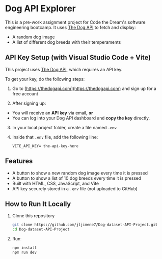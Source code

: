 # Dog API Explorer

This is a pre-work assignment project for Code the Dream's software engineering bootcamp. It uses [The Dog API](https://thedogapi.com/) to fetch and display:
- A random dog image
- A list of different dog breeds with their temperaments

## API Key Setup (with Visual Studio Code + Vite)

This project uses [The Dog API](https://thedogapi.com/), which requires an API key.

To get your key, do the following steps:
1. Go to [https://thedogapi.com](https://thedogapi.com) and sign up for a free account

2. After signing up: 
  - You will receive an **API key** via email, 
  **or**
  - You can log into your Dog API dashboard and **copy the key** directly.

3. In your local project folder, create a file named `.env`

4. Inside that `.env` file, add the following line:
   ```env
   VITE_API_KEY= the-api-key-here

## Features
- A button to show a new random dog image every time it is pressed
- A button to show a list of 10 dog breeds every time it is pressed
- Built with HTML, CSS, JavaScript, and Vite
- API key securely stored in a `.env` file (not uploaded to GitHub)

## How to Run It Locally
1. Clone this repository
   ```bash
   git clone https://github.com/jljimene7/Dog-dataset-API-Project.git
   cd Dog-dataset-API-Project
3. Run:
   ```bash
   npm install
   npm run dev
